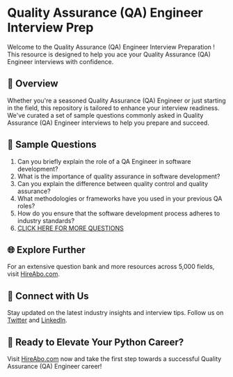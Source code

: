 # Quality Assurance (QA) Engineer Interview Prep

Welcome to the Quality Assurance (QA) Engineer Interview Preparation ! This resource is designed to help you ace your Quality Assurance (QA) Engineer interviews with confidence.

## 🚀 Overview

Whether you're a seasoned Quality Assurance (QA) Engineer or just starting in the field, this repository is tailored to enhance your interview readiness. We've curated a set of sample questions commonly asked in Quality Assurance (QA) Engineer interviews to help you prepare and succeed.

## 📝 Sample Questions

1. Can you briefly explain the role of a QA Engineer in software development?
2. What is the importance of quality assurance in software development?
3. Can you explain the difference between quality control and quality assurance?
4. What methodologies or frameworks have you used in your previous QA roles?
5. How do you ensure that the software development process adheres to industry standards?
6. [CLICK HERE FOR MORE QUESTIONS](https://hireabo.com/job/0_0_12/Quality%20Assurance%20QA%20Engineer)

## 🌐 Explore Further

For an extensive question bank and more resources across 5,000 fields, visit [HireAbo.com](https://www.hireabo.com).

## 📱 Connect with Us

Stay updated on the latest industry insights and interview tips. Follow us on [Twitter](https://twitter.com/hireabo) and [LinkedIn](https://www.linkedin.com/in/hire-abo-3609972a8/).

## 🚀 Ready to Elevate Your Python Career?

Visit [HireAbo.com](https://www.hireabo.com) now and take the first step towards a successful Quality Assurance (QA) Engineer career!